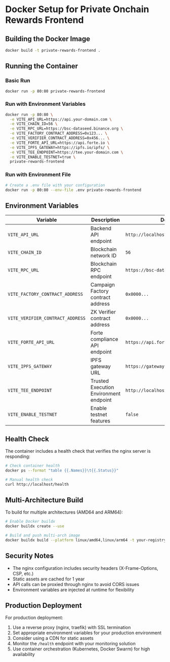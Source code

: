 # Docker Setup for Private Onchain Rewards Frontend

## Building the Docker Image

```bash
docker build -t private-rewards-frontend .
```

## Running the Container

### Basic Run
```bash
docker run -p 80:80 private-rewards-frontend
```

### Run with Environment Variables
```bash
docker run -p 80:80 \
  -e VITE_API_URL=https://api.your-domain.com \
  -e VITE_CHAIN_ID=56 \
  -e VITE_RPC_URL=https://bsc-dataseed.binance.org \
  -e VITE_FACTORY_CONTRACT_ADDRESS=0x123... \
  -e VITE_VERIFIER_CONTRACT_ADDRESS=0x456... \
  -e VITE_FORTE_API_URL=https://api.forte.io \
  -e VITE_IPFS_GATEWAY=https://ipfs.io/ipfs/ \
  -e VITE_TEE_ENDPOINT=https://tee.your-domain.com \
  -e VITE_ENABLE_TESTNET=true \
  private-rewards-frontend
```

### Run with Environment File
```bash
# Create a .env file with your configuration
docker run -p 80:80 --env-file .env private-rewards-frontend
```

## Environment Variables

| Variable | Description | Default | Required |
|----------|-------------|---------|----------|
| `VITE_API_URL` | Backend API endpoint | `http://localhost:3000/api` | Yes |
| `VITE_CHAIN_ID` | Blockchain network ID | `56` | Yes |
| `VITE_RPC_URL` | Blockchain RPC endpoint | `https://bsc-dataseed.binance.org` | Yes |
| `VITE_FACTORY_CONTRACT_ADDRESS` | Campaign Factory contract address | `0x0000...` | Yes |
| `VITE_VERIFIER_CONTRACT_ADDRESS` | ZK Verifier contract address | `0x0000...` | Yes |
| `VITE_FORTE_API_URL` | Forte compliance API endpoint | `https://api.forte.io` | Yes |
| `VITE_IPFS_GATEWAY` | IPFS gateway URL | `https://gateway.pinata.cloud/ipfs/` | Yes |
| `VITE_TEE_ENDPOINT` | Trusted Execution Environment endpoint | `http://localhost:8080` | Yes |
| `VITE_ENABLE_TESTNET` | Enable testnet features | `false` | No |

## Health Check

The container includes a health check that verifies the nginx server is responding:

```bash
# Check container health
docker ps --format "table {{.Names}}\t{{.Status}}"

# Manual health check
curl http://localhost/health
```

## Multi-Architecture Build

To build for multiple architectures (AMD64 and ARM64):

```bash
# Enable Docker buildx
docker buildx create --use

# Build and push multi-arch image
docker buildx build --platform linux/amd64,linux/arm64 -t your-registry/private-rewards-frontend:latest --push .
```

## Security Notes

- The nginx configuration includes security headers (X-Frame-Options, CSP, etc.)
- Static assets are cached for 1 year
- API calls can be proxied through nginx to avoid CORS issues
- Environment variables are injected at runtime for flexibility

## Production Deployment

For production deployment:

1. Use a reverse proxy (nginx, traefik) with SSL termination
2. Set appropriate environment variables for your production environment
3. Consider using a CDN for static assets
4. Monitor the `/health` endpoint with your monitoring solution
5. Use container orchestration (Kubernetes, Docker Swarm) for high availability